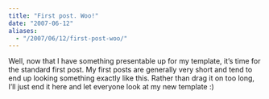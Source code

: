 ```yaml
---
title: "First post. Woo!"
date: "2007-06-12"
aliases:
  - "/2007/06/12/first-post-woo/"
---
```

Well, now that I have something presentable up for my template, it’s time for the standard first
post. My first posts are generally very short and tend to end up looking something exactly like
this. Rather than drag it on too long, I’ll just end it here and let everyone look at my new
template :)
